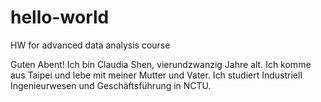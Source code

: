 # hello-world
HW for advanced data analysis course

Guten Abent!
Ich bin Claudia Shen, vierundzwanzig Jahre alt.
Ich komme aus Taipei und lebe mit meiner Mutter und Vater.
Ich studiert Industriell Ingenieurwesen und Geschäftsführung in NCTU.
